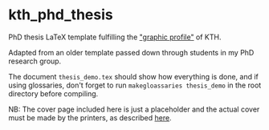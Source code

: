 # kth_phd_thesis

PhD thesis LaTeX template fulfilling the ["graphic profile"](https://intra.kth.se/en/administration/kommunikation/mallar/mallar-for-nedladdning-1.458701) of KTH. 

Adapted from an older template passed down through students in my PhD research group.

The document `thesis_demo.tex` should show how everything is done, and if using glossaries, don't forget to run `makegloassaries thesis_demo` in the root directory before compiling.

NB: The cover page included here is just a placeholder and the actual cover must be made by the printers, as described [here](https://www.kth.se/en/student/program/examensarbete/avhandlingarochexamensarbeten).
